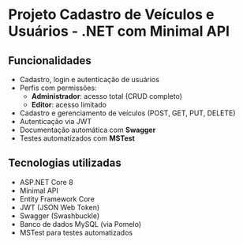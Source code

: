 # Projeto Cadastro de Veículos e Usuários - .NET com Minimal API

## Funcionalidades

- Cadastro, login e autenticação de usuários
- Perfis com permissões:
  - **Administrador**: acesso total (CRUD completo)
  - **Editor**: acesso limitado
- Cadastro e gerenciamento de veículos (POST, GET, PUT, DELETE)
- Autenticação via JWT
- Documentação automática com **Swagger**
- Testes automatizados com **MSTest**

## Tecnologias utilizadas

- ASP.NET Core 8
- Minimal API
- Entity Framework Core
- JWT (JSON Web Token)
- Swagger (Swashbuckle)
- Banco de dados MySQL (via Pomelo)
- MSTest para testes automatizados
